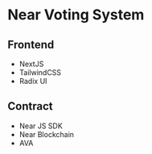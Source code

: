 # Near Voting System

## Frontend
- NextJS
- TailwindCSS
- Radix UI

## Contract
- Near JS SDK
- Near Blockchain
- AVA

